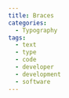 ```yaml
---
title: Braces
categories:
  - Typography
tags:
  - text
  - type
  - code
  - developer
  - development
  - software
---
```

